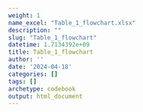 ```yaml
---
weight: 1
name_excel: "Table_1_flowchart.xlsx"
description: ""
slug: "Table_1_flowchart"
datetime: 1.7134392e+09
title: Table_1_flowchart
author: ''
date: '2024-04-18'
categories: []
tags: []
archetype: codebook
output: html_document
---
```


<div class="tabcontent"></div>

